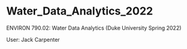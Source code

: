 # Water_Data_Analytics_2022
ENVIRON 790.02: Water Data Analytics (Duke University Spring 2022)

User: Jack Carpenter